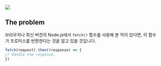 ![](https://i.imgur.com/ahP0JC8.png)


## The problem

브라우저나 최신 버전의 Node.js에서 `fetch()` 함수를 사용해 본 적이 있다면, 이 함수가 프로미스를 반환한다는 것을 알고 있을 것입니다.

```ts
fetch(request).then((response) => {
// Handle the response.
})
```

